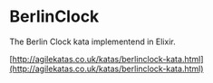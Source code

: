 BerlinClock
===========

The Berlin Clock kata implementend in Elixir.

[http://agilekatas.co.uk/katas/berlinclock-kata.html](http://agilekatas.co.uk/katas/berlinclock-kata.html)
